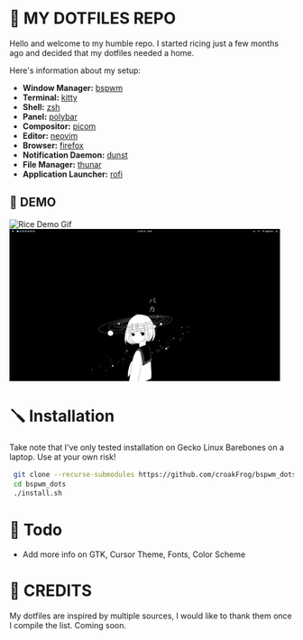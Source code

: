 # 📕 MY DOTFILES REPO

Hello and welcome to my humble repo. I started ricing just a few months ago and decided that my dotfiles needed a home.

Here's information about my setup:

- **Window Manager:** [bspwm](https://github.com/baskerville/bspwm)
- **Terminal:** [kitty](https://github.com/kovidgoyal/kitty)
- **Shell:** [zsh](https://www.zsh.org/)
- **Panel:** [polybar](https://github.com/polybar/polybar)
- **Compositor:** [picom](https://github.com/yshui/picom)
- **Editor:** [neovim](https://github.com/neovim/neovim)
- **Browser:** [firefox](https://www.mozilla.org/en-US/firefox)
- **Notification Daemon:** [dunst](https://github.com/dunst-project/dunst)
- **File Manager:** [thunar](https://github.com/xfce-mirror/thunar)
- **Application Launcher:** [rofi](https://github.com/davatorium/rofi)

## 🌟 DEMO

<img src="git_assets/demo.gif" alt="Rice Demo Gif" width="480px">
<img src="git_assets/demo_ss.png" alt="Rice Demo Screenshot" width="480px">

# 🪛 Installation

Take note that I've only tested installation on Gecko Linux Barebones on a laptop. Use at your own risk!

```sh
 git clone --recurse-submodules https://github.com/croakFrog/bspwm_dots.git
 cd bspwm_dots
 ./install.sh
```

# 🐧 Todo

- Add more info on GTK, Cursor Theme, Fonts, Color Scheme

#  CREDITS

My dotfiles are inspired by multiple sources, I would like to thank them once I compile the list. Coming soon.
